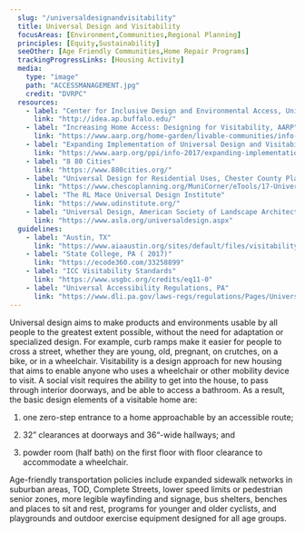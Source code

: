 ```yaml
---
  slug: "/universaldesignandvisitability"
  title: Universal Design and Visitability
  focusAreas: [Environment,Communities,Regional Planning]
  principles: [Equity,Sustainability]
  seeOther: [Age Friendly Communities,Home Repair Programs]
  trackingProgressLinks: [Housing Activity]
  media: 
    type: "image"
    path: "ACCESSMANAGEMENT.jpg"
    credit: "DVRPC"
  resources: 
    - label: "Center for Inclusive Design and Environmental Access, University at Buffalo"
      link: "http://idea.ap.buffalo.edu/"
    - label: "Increasing Home Access: Designing for Visitability, AARP"
      link: "https://www.aarp.org/home-garden/livable-communities/info-08-2008/2008_14_access.html"
    - label: "Expanding Implementation of Universal Design and Visitability Features in the Housing Stock, AARP"
      link: "https://www.aarp.org/ppi/info-2017/expanding-implementation-of-universal-design-and-visitability-features-in-the-housing-stock.html"
    - label: "8 80 Cities"
      link: "https://www.880cities.org/"
    - label: "Universal Design for Residential Uses, Chester County Planning Commission"
      link: "https://www.chescoplanning.org/MuniCorner/eTools/17-UniversalRes.cfm"
    - label: "The RL Mace Universal Design Institute"
      link: "https://www.udinstitute.org/"
    - label: "Universal Design, American Society of Landscape Architects"
      link: "https://www.asla.org/universaldesign.aspx"
  guidelines: 
    - label: "Austin, TX"
      link: "https://www.aiaaustin.org/sites/default/files/visitability_presentation2016.pdf"
    - label: "State College, PA ( 2017)"
      link: "https://ecode360.com/33258899"
    - label: "ICC Visitability Standards"
      link: "https://www.usgbc.org/credits/eq11-0"
    - label: "Universal Accessibility Regulations, PA"
      link: "https://www.dli.pa.gov/laws-regs/regulations/Pages/Universal-Accessibility-Standards.aspx"
---
```


Universal design aims to make products and environments usable by all people to the greatest extent possible, without the need for adaptation or specialized design. For example, curb ramps make it easier for people to cross a street, whether they are young, old, pregnant, on crutches, on a bike, or in a wheelchair. Visitability is a design approach for new housing that aims to enable anyone who uses a wheelchair or other mobility device to visit. A social visit requires the ability to get into the house, to pass through interior doorways, and be able to access a bathroom. As a result, the basic design elements of a visitable home are:

1. one zero-step entrance to a home approachable by an accessible route;

2. 32” clearances at doorways and 36“-wide hallways; and

3. powder room (half bath) on the first floor with floor clearance to accommodate a wheelchair.

Age-friendly transportation policies include expanded sidewalk networks in suburban areas, TOD, Complete Streets, lower speed limits or pedestrian senior zones, more legible wayfinding and signage, bus shelters, benches and places to sit and rest, programs for younger and older cyclists, and playgrounds and outdoor exercise equipment designed for all age groups.
